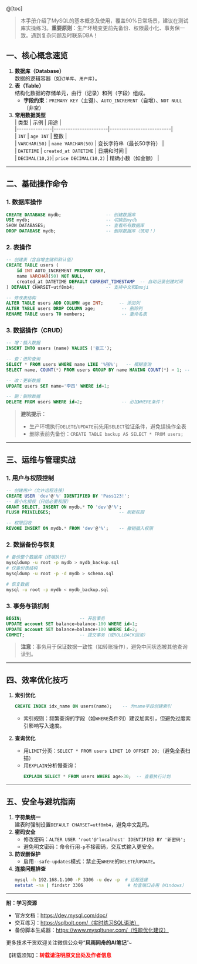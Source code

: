 @[toc]

> 本手册介绍了MySQL的基本概念及使用，覆盖90%日常场景，建议在测试库实操练习。**重要原则**：生产环境变更前先备份、权限最小化、事务保一致。遇到复杂问题及时联系DBA！

## 一、核心概念速览
1. **数据库（Database）**  
   数据的逻辑容器（如`订单库`、`用户库`）。
2. **表（Table）**  
   结构化数据的存储单元，由行（记录）和列（字段）组成。
    - **字段约束**：`PRIMARY KEY`（主键）、`AUTO_INCREMENT`（自增）、`NOT NULL`（非空）
3. **常用数据类型**  
   | 类型          | 示例                  | 用途                     |  
   |---------------|-----------------------|--------------------------|  
   | `INT`         | `age INT`             | 整数                     |  
   | `VARCHAR(50)` | `name VARCHAR(50)`    | 变长字符串（最长50字符） |  
   | `DATETIME`    | `created_at DATETIME` | 日期和时间               |  
   | `DECIMAL(10,2)`| `price DECIMAL(10,2)` | 精确小数（如金额）       |

---

## 二、基础操作命令
### 1. 数据库操作
```sql
CREATE DATABASE mydb;                 -- 创建数据库  
USE mydb;                             -- 切换到mydb  
SHOW DATABASES;                       -- 查看所有数据库  
DROP DATABASE mydb;                   -- 删除数据库（慎用！）
```

### 2. 表操作
```sql
-- 创建表（含自增主键和默认值）
CREATE TABLE users (
    id INT AUTO_INCREMENT PRIMARY KEY,
    name VARCHAR(50) NOT NULL,
    created_at DATETIME DEFAULT CURRENT_TIMESTAMP  -- 自动记录创建时间
) DEFAULT CHARSET=utf8mb4;            -- 支持中文和Emoji

-- 修改表结构
ALTER TABLE users ADD COLUMN age INT;      -- 添加列  
ALTER TABLE users DROP COLUMN age;          -- 删除列  
RENAME TABLE users TO members;              -- 重命名表
```

### 3. 数据操作（CRUD）
```sql
-- 增：插入数据
INSERT INTO users (name) VALUES ('张三');  

-- 查：进阶查询
SELECT * FROM users WHERE name LIKE '%张%';   -- 模糊查询  
SELECT name, COUNT(*) FROM users GROUP BY name HAVING COUNT(*) > 1; -- 分组统计

-- 改：更新数据
UPDATE users SET name='李四' WHERE id=1;  

-- 删：删除数据
DELETE FROM users WHERE id=2;               -- 必加WHERE条件！
```

> **避坑提示**：
> - 生产环境执行`DELETE`/`UPDATE`前先用`SELECT`验证条件，避免误操作全表
> - 删除表前先备份：`CREATE TABLE backup AS SELECT * FROM users;`

---

## 三、运维与管理实战
### 1. 用户与权限控制
```sql
-- 创建用户（允许远程连接）
CREATE USER 'dev'@'%' IDENTIFIED BY 'Pass123!'; 
-- 最小化授权（只给必要权限）
GRANT SELECT, INSERT ON mydb.* TO 'dev'@'%';  
FLUSH PRIVILEGES;                          -- 刷新权限

-- 权限回收
REVOKE INSERT ON mydb.* FROM 'dev'@'%';    -- 撤销插入权限
```

### 2. 数据备份与恢复
```bash
# 备份整个数据库（终端执行）
mysqldump -u root -p mydb > mydb_backup.sql    
# 仅备份表结构
mysqldump -u root -p -d mydb > schema.sql     

# 恢复数据
mysql -u root -p mydb < mydb_backup.sql      
```

### 3. 事务与锁机制
```sql
BEGIN;                      -- 开启事务
UPDATE account SET balance=balance-100 WHERE id=1;
UPDATE account SET balance=balance+100 WHERE id=2;
COMMIT;                     -- 提交事务（或ROLLBACK回滚）
```
> **注意**：事务用于保证数据一致性（如转账操作），避免中间状态被其他查询读到。

---

## 四、效率优化技巧
1. **索引优化**
   ```sql
   CREATE INDEX idx_name ON users(name);    -- 为name字段创建索引
   ```
    - 索引规则：频繁查询的字段（如`WHERE`条件列）建议加索引，但避免过度索引影响写入速度。

2. **查询优化**
    - 用`LIMIT`分页：`SELECT * FROM users LIMIT 10 OFFSET 20;`（避免全表扫描）
    - 用`EXPLAIN`分析慢查询：
      ```sql
      EXPLAIN SELECT * FROM users WHERE age>30;  -- 查看执行计划
      ```

---

## 五、安全与避坑指南
1. **字符集统一**  
   建表时强制设置`DEFAULT CHARSET=utf8mb4`，避免中文乱码。
2. **密码安全**
    - 修改密码：`ALTER USER 'root'@'localhost' IDENTIFIED BY '新密码';`
    - 避免明文密码：命令行用`-p`不接密码，交互式输入更安全。
3. **防误删保护**
    - 启用`--safe-updates`模式：禁止无`WHERE`的`DELETE`/`UPDATE`。
4. **连接问题排查**
   ```bash
   mysql -h 192.168.1.100 -P 3306 -u dev -p  # 远程连接
   netstat -na | findstr 3306                 # 检查端口占用（Windows）
   ```

---

**附：学习资源**
- 官方文档：https://dev.mysql.com/doc/
- 交互练习：https://sqlbolt.com/（实时练习SQL语法）
- 备份脚本生成器：https://www.mysqltuner.com/（性能优化建议）

更多技术干货欢迎关注微信公众号“**风雨同舟的AI笔记**”~

【转载须知】：<font color=red>**转载请注明原文出处及作者信息**</font>
